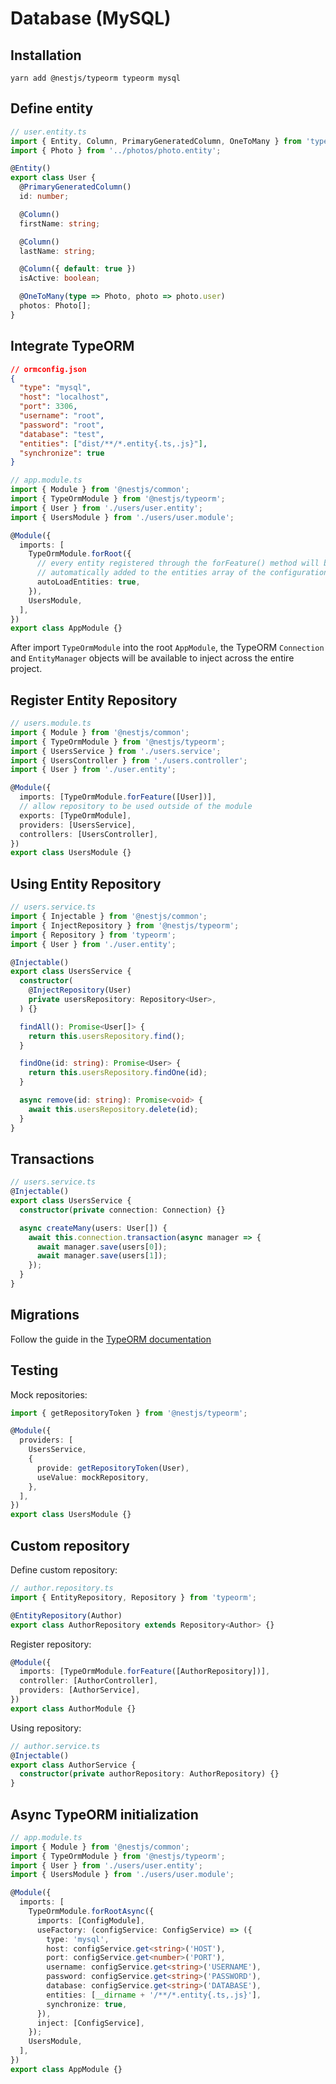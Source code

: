 # Database (MySQL)

## Installation

```shell
yarn add @nestjs/typeorm typeorm mysql
```


## Define entity

```ts
// user.entity.ts
import { Entity, Column, PrimaryGeneratedColumn, OneToMany } from 'typeorm';
import { Photo } from '../photos/photo.entity';

@Entity()
export class User {
  @PrimaryGeneratedColumn()
  id: number;

  @Column()
  firstName: string;

  @Column()
  lastName: string;

  @Column({ default: true })
  isActive: boolean;

  @OneToMany(type => Photo, photo => photo.user)
  photos: Photo[];
}
```

## Integrate TypeORM

```json
// ormconfig.json
{
  "type": "mysql",
  "host": "localhost",
  "port": 3306,
  "username": "root",
  "password": "root",
  "database": "test",
  "entities": ["dist/**/*.entity{.ts,.js}"],
  "synchronize": true
}
```

```ts
// app.module.ts
import { Module } from '@nestjs/common';
import { TypeOrmModule } from '@nestjs/typeorm';
import { User } from './users/user.entity';
import { UsersModule } from './users/user.module';

@Module({
  imports: [
    TypeOrmModule.forRoot({
      // every entity registered through the forFeature() method will be
      // automatically added to the entities array of the configuration object.
      autoLoadEntities: true,
    }),
    UsersModule,
  ],
})
export class AppModule {}
```

After import `TypeOrmModule` into the root `AppModule`, the TypeORM `Connection` and `EntityManager` objects will be available to inject across the entire project.


## Register Entity Repository

```ts
// users.module.ts
import { Module } from '@nestjs/common';
import { TypeOrmModule } from '@nestjs/typeorm';
import { UsersService } from './users.service';
import { UsersController } from './users.controller';
import { User } from './user.entity';

@Module({
  imports: [TypeOrmModule.forFeature([User])],
  // allow repository to be used outside of the module
  exports: [TypeOrmModule],
  providers: [UsersService],
  controllers: [UsersController],
})
export class UsersModule {}
```


## Using Entity Repository

```ts
// users.service.ts
import { Injectable } from '@nestjs/common';
import { InjectRepository } from '@nestjs/typeorm';
import { Repository } from 'typeorm';
import { User } from './user.entity';

@Injectable()
export class UsersService {
  constructor(
    @InjectRepository(User)
    private usersRepository: Repository<User>,
  ) {}

  findAll(): Promise<User[]> {
    return this.usersRepository.find();
  }

  findOne(id: string): Promise<User> {
    return this.usersRepository.findOne(id);
  }

  async remove(id: string): Promise<void> {
    await this.usersRepository.delete(id);
  }
}
```


## Transactions

```ts
// users.service.ts
@Injectable()
export class UsersService {
  constructor(private connection: Connection) {}

  async createMany(users: User[]) {
    await this.connection.transaction(async manager => {
      await manager.save(users[0]);
      await manager.save(users[1]);
    });
  }
}
```


## Migrations

Follow the guide in the [TypeORM documentation](https://typeorm.io/#/migrations/creating-a-new-migration)


## Testing

Mock repositories:

```ts
import { getRepositoryToken } from '@nestjs/typeorm';

@Module({
  providers: [
    UsersService,
    {
      provide: getRepositoryToken(User),
      useValue: mockRepository,
    },
  ],
})
export class UsersModule {}
```


## Custom repository

Define custom repository:

```ts
// author.repository.ts
import { EntityRepository, Repository } from 'typeorm';

@EntityRepository(Author)
export class AuthorRepository extends Repository<Author> {}
```

Register repository:

```ts
@Module({
  imports: [TypeOrmModule.forFeature([AuthorRepository])],
  controller: [AuthorController],
  providers: [AuthorService],
})
export class AuthorModule {}
```

Using repository:

```ts
// author.service.ts
@Injectable()
export class AuthorService {
  constructor(private authorRepository: AuthorRepository) {}
}
```


## Async TypeORM initialization

```ts
// app.module.ts
import { Module } from '@nestjs/common';
import { TypeOrmModule } from '@nestjs/typeorm';
import { User } from './users/user.entity';
import { UsersModule } from './users/user.module';

@Module({
  imports: [
    TypeOrmModule.forRootAsync({
      imports: [ConfigModule],
      useFactory: (configService: ConfigService) => ({
        type: 'mysql',
        host: configService.get<string>('HOST'),
        port: configService.get<number>('PORT'),
        username: configService.get<string>('USERNAME'),
        password: configService.get<string>('PASSWORD'),
        database: configService.get<string>('DATABASE'),
        entities: [__dirname + '/**/*.entity{.ts,.js}'],
        synchronize: true,
      }),
      inject: [ConfigService],
    });
    UsersModule,
  ],
})
export class AppModule {}
```